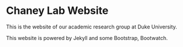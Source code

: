 # Chaney Lab Website

This is the website of our academic research group at Duke University.

This website is powered by Jekyll and some Bootstrap, Bootwatch.

